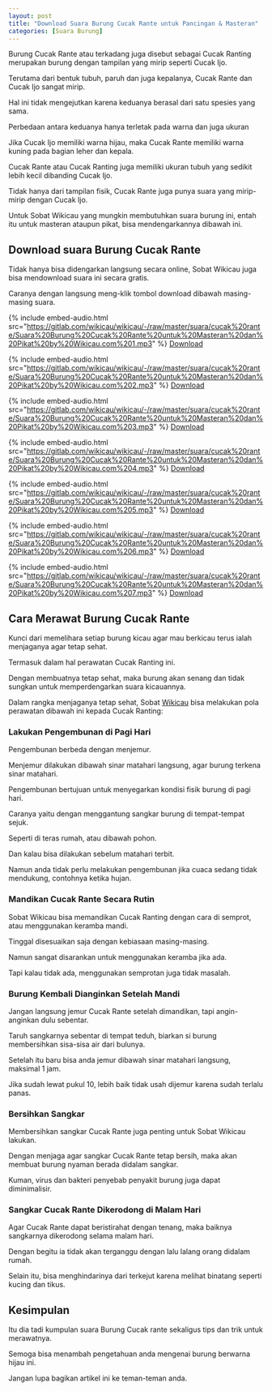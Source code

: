 ```yaml
---
layout: post
title: "Download Suara Burung Cucak Rante untuk Pancingan & Masteran"
categories: [Suara Burung]
---
```


Burung Cucak Rante atau terkadang juga disebut sebagai Cucak Ranting merupakan burung dengan tampilan yang mirip seperti Cucak Ijo.

Terutama dari bentuk tubuh, paruh dan juga kepalanya, Cucak Rante dan Cucak Ijo sangat mirip.

Hal ini tidak mengejutkan karena keduanya berasal dari satu spesies yang sama.

Perbedaan antara keduanya hanya terletak pada warna dan juga ukuran

Jika Cucak Ijo memiliki warna hijau, maka Cucak Rante memiliki warna kuning pada bagian leher dan kepala.

Cucak Rante atau Cucak Ranting juga memiliki ukuran tubuh yang sedikit lebih kecil dibanding Cucak Ijo.

Tidak hanya dari tampilan fisik, Cucak Rante juga punya suara yang mirip-mirip dengan Cucak Ijo.

Untuk Sobat Wikicau yang mungkin membutuhkan suara burung ini, entah itu untuk masteran ataupun pikat, bisa mendengarkannya dibawah ini.

## Download suara Burung Cucak Rante

Tidak hanya bisa didengarkan langsung secara online, Sobat Wikicau juga bisa mendownload suara ini secara gratis.

Caranya dengan langsung meng-klik tombol download dibawah masing-masing suara.

{% include embed-audio.html src="https://gitlab.com/wikicau/wikicau/-/raw/master/suara/cucak%20rante/Suara%20Burung%20Cucak%20Rante%20untuk%20Masteran%20dan%20Pikat%20by%20Wikicau.com%201.mp3" %}
[Download](https://bit.ly/2L8PBB9)

{% include embed-audio.html src="https://gitlab.com/wikicau/wikicau/-/raw/master/suara/cucak%20rante/Suara%20Burung%20Cucak%20Rante%20untuk%20Masteran%20dan%20Pikat%20by%20Wikicau.com%202.mp3" %}
[Download](https://bit.ly/328WLvm)

{% include embed-audio.html src="https://gitlab.com/wikicau/wikicau/-/raw/master/suara/cucak%20rante/Suara%20Burung%20Cucak%20Rante%20untuk%20Masteran%20dan%20Pikat%20by%20Wikicau.com%203.mp3" %}
[Download](https://bit.ly/2YwRRpI)

{% include embed-audio.html src="https://gitlab.com/wikicau/wikicau/-/raw/master/suara/cucak%20rante/Suara%20Burung%20Cucak%20Rante%20untuk%20Masteran%20dan%20Pikat%20by%20Wikicau.com%204.mp3" %}
[Download](https://bit.ly/2Nwst2n)

{% include embed-audio.html src="https://gitlab.com/wikicau/wikicau/-/raw/master/suara/cucak%20rante/Suara%20Burung%20Cucak%20Rante%20untuk%20Masteran%20dan%20Pikat%20by%20Wikicau.com%205.mp3" %}
[Download](https://bit.ly/2Jl79b1)

{% include embed-audio.html src="https://gitlab.com/wikicau/wikicau/-/raw/master/suara/cucak%20rante/Suara%20Burung%20Cucak%20Rante%20untuk%20Masteran%20dan%20Pikat%20by%20Wikicau.com%206.mp3" %}
[Download](https://bit.ly/2FQZ3Wy)

{% include embed-audio.html src="https://gitlab.com/wikicau/wikicau/-/raw/master/suara/cucak%20rante/Suara%20Burung%20Cucak%20Rante%20untuk%20Masteran%20dan%20Pikat%20by%20Wikicau.com%207.mp3" %}
[Download](https://bit.ly/2Xp8jai)

## Cara Merawat Burung Cucak Rante

Kunci dari memelihara setiap burung kicau agar mau berkicau terus ialah menjaganya agar tetap sehat.

Termasuk dalam hal perawatan Cucak Ranting ini.

Dengan membuatnya tetap sehat, maka burung akan senang dan tidak sungkan untuk memperdengarkan suara kicauannya.

Dalam rangka menjaganya tetap sehat, Sobat [Wikicau](https://wikicau.com/) bisa melakukan pola perawatan dibawah ini kepada Cucak Ranting:

### Lakukan Pengembunan di Pagi Hari

Pengembunan berbeda dengan menjemur.

Menjemur dilakukan dibawah sinar matahari langsung, agar burung terkena sinar matahari.

Pengembunan bertujuan untuk menyegarkan kondisi fisik burung di pagi hari.

Caranya yaitu dengan menggantung sangkar burung di tempat-tempat sejuk.

Seperti di teras rumah, atau dibawah pohon.

Dan kalau bisa dilakukan sebelum matahari terbit.

Namun anda tidak perlu melakukan pengembunan jika cuaca sedang tidak mendukung, contohnya ketika hujan.

### Mandikan Cucak Rante Secara Rutin

Sobat Wikicau bisa memandikan Cucak Ranting dengan cara di semprot, atau menggunakan keramba mandi.

Tinggal disesuaikan saja dengan kebiasaan masing-masing.

Namun sangat disarankan untuk menggunakan keramba jika ada.

Tapi kalau tidak ada, menggunakan semprotan juga tidak masalah.

### Burung Kembali Dianginkan Setelah Mandi

Jangan langsung jemur Cucak Rante setelah dimandikan, tapi angin-anginkan dulu sebentar.

Taruh sangkarnya sebentar di tempat teduh, biarkan si burung membersihkan sisa-sisa air dari bulunya.

Setelah itu baru bisa anda jemur dibawah sinar matahari langsung, maksimal 1 jam.

Jika sudah lewat pukul 10, lebih baik tidak usah dijemur karena sudah terlalu panas.

### Bersihkan Sangkar

Membersihkan sangkar Cucak Rante juga penting untuk Sobat Wikicau lakukan.

Dengan menjaga agar sangkar Cucak Rante tetap bersih, maka akan membuat burung nyaman berada didalam sangkar.

Kuman, virus dan bakteri penyebab penyakit burung juga dapat diminimalisir.

### Sangkar Cucak Rante Dikerodong di Malam Hari

Agar Cucak Rante dapat beristirahat dengan tenang, maka baiknya sangkarnya dikerodong selama malam hari.

Dengan begitu ia tidak akan terganggu dengan lalu lalang orang didalam rumah.

Selain itu, bisa menghindarinya dari terkejut karena melihat binatang seperti kucing dan tikus.

## Kesimpulan

Itu dia tadi kumpulan suara Burung Cucak rante sekaligus tips dan trik untuk merawatnya.

Semoga bisa menambah pengetahuan anda mengenai burung berwarna hijau ini.

Jangan lupa bagikan artikel ini ke teman-teman anda.